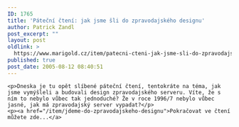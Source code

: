 ```yaml
---
ID: 1765
title: 'Páteční čtení: jak jsme šli do zpravodajského designu'
author: Patrick Zandl
post_excerpt: ""
layout: post
oldlink: >
  https://www.marigold.cz/item/patecni-cteni-jak-jsme-sli-do-zpravodajskeho-designu
published: true
post_date: 2005-08-12 08:40:51
---
```

	<p>Dneska je tu opět slíbené páteční čtení, tentokráte na téma, jak jsme vymýšleli a budovali design zpravodajského serveru. Víte, že s ním to nebylo vůbec tak jednoduché? Že v roce 1996/7 nebylo vůbec jasné, jak má zpravodajský server vypadat?</p>
	<p><a href="/item/jdeme-do-zpravodajskeho-designu">Pokračovat ve čtení můžete zde...</a>
</p>